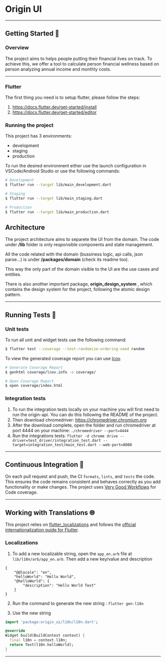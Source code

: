 # Origin UI
---

## Getting Started 🚀
### Overview
The project aims to helps people putting their financial lives on track. To achieve this, we offer a tool to calculate person financial wellness based on person analyzing annual income and monthly costs. 

--- 
### Flutter
The first thing you need is to setup flutter, please follow the steps: 
1. https://docs.flutter.dev/get-started/install
2. https://docs.flutter.dev/get-started/editor

### Running the project
This project has 3 environments:

- development
- staging
- production

To run the desired environment either use the launch configuration in VSCode/Android Studio or use the following commands:

```sh
# Development
$ flutter run --target lib/main_development.dart

# Staging
$ flutter run --target lib/main_staging.dart

# Production
$ flutter run --target lib/main_production.dart
```

## Architecture
The project architecture aims to separete the UI from the domain. The code under **/lib** folder is only responsible components and state management.

All the code related with the domain (bussiness logic, api calls, json parse...) is under **/packages/domain** (check its readme too). 

This way the only part of the domain visible to the UI are the use cases and entities.

There is also another important package, **origin_design_system** , which contains the design system for the project, following the atomic design pattern.

---
## Running Tests 🧪

### Unit tests

To run all unit and widget tests use the following command:

```sh
$ flutter test --coverage --test-randomize-ordering-seed random
```

To view the generated coverage report you can use [lcov](https://github.com/linux-test-project/lcov).

```sh
# Generate Coverage Report
$ genhtml coverage/lcov.info -o coverage/

# Open Coverage Report
$ open coverage/index.html
```

### Integration tests
1. To run the integration tests locally on your machine you will first need to run the origin-api. You can do this following the README of the project. 
2. Then download chromedriver:
     https://chromedriver.chromium.org
3. After the download complete, open the folder and run chromedriver at port 4444 on your machine: 
    ```./chromedriver --port=4444```
4. Run the integrations tests:
    ```flutter -d chrome drive --driver=test_driver/integration_test.dart --target=integration_test/main_test.dart --web-port=8080```

---

## Continuous Integration 🤖
On each pull request and push, the CI `formats`, `lints`, and `tests` the code. This ensures the code remains consistent and behaves correctly as you add functionality or make changes. The project uses [Very Good Workflows][very_good_coverage_link] for Code coverage.

---
## Working with Translations 🌐

This project relies on [flutter_localizations][flutter_localizations_link] and follows the [official internationalization guide for Flutter][internationalization_link].

### Localizations

1. To add a new localizable string, open the `app_en.arb` file at `lib/l10n/arb/app_en.arb`. Then add a new key/value and description

```arb
{
    "@@locale": "en",
    "helloWorld": "Hello World",
    "@helloWorld": {
        "description": "Hello World Text"
    }
}
```

2. Run the command to generate the new string :
```flutter gen-l10n```

3. Use the new string

```dart
import 'package:origin_ui/l10n/l10n.dart';

@override
Widget build(BuildContext context) {
  final l10n = context.l10n;
  return Text(l10n.helloWorld);
}
```

---

[internationalization_link]: https://docs.flutter.dev/development/accessibility-and-localization/internationalization
[flutter_localizations_link]: https://pub.dev/packages/flutter_localization

[very_good_coverage_link]: https://github.com/marketplace/actions/very-good-coverage